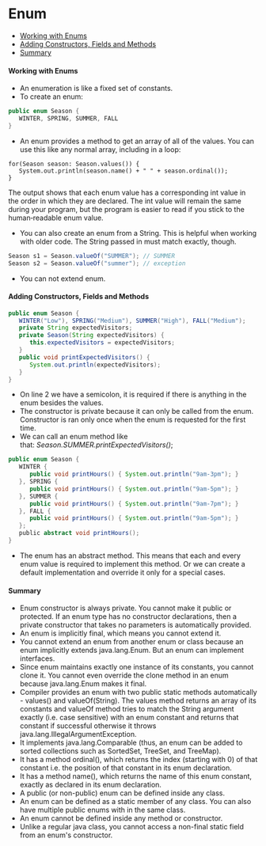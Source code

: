 # Enum
* [Working with Enums](#working-with-enums)
* [Adding Constructors, Fields and Methods](#adding-constructors-fields-and-methods)
* [Summary](#summary)
#### Working with Enums
* An enumeration is like a fixed set of constants.
* To create an enum:
```java
public enum Season {
   WINTER, SPRING, SUMMER, FALL
}
```
* An enum provides a method to get an array of all of the values. You can use this like any normal array, including in a loop:
```
for(Season season: Season.values()) {
   System.out.println(season.name() + " " + season.ordinal());
}
```
The output shows that each enum value has a corresponding int value in the order in which they are declared. The int value will remain the same during your program, but the program is easier to read if you stick to the human‐readable enum value.
* You can also create an enum from a String. This is helpful when working with older code. The String passed in must match exactly, though.
```java
Season s1 = Season.valueOf("SUMMER"); // SUMMER
Season s2 = Season.valueOf("summer"); // exception
```
* You can not extend enum.
#### Adding Constructors, Fields and Methods
```java
public enum Season {
   WINTER("Low"), SPRING("Medium"), SUMMER("High"), FALL("Medium");
   private String expectedVisitors;
   private Season(String expectedVisitors) {
      this.expectedVisitors = expectedVisitors;
   }
   public void printExpectedVisitors() {
      System.out.println(expectedVisitors);
   }
}
```
* On line 2 we have a semicolon, it is required if there is anything in the enum besides the values.
* The constructor is private because it can only be called from the enum. Constructor is ran only once when the enum is requested for the first time.
* We can call an enum method like that: *Season.SUMMER.printExpectedVisitors()*;
```java
public enum Season {
   WINTER {
      public void printHours() { System.out.println("9am-3pm"); }
   }, SPRING {
      public void printHours() { System.out.println("9am-5pm"); }
   }, SUMMER {
      public void printHours() { System.out.println("9am-7pm"); }
   }, FALL {
      public void printHours() { System.out.println("9am-5pm"); }
   };
   public abstract void printHours();
}
```
* The enum has an abstract method. This means that each and every enum value is required to implement this method. Or we can create a default implementation and override it only for a special cases.
#### Summary
* Enum constructor is always private. You cannot make it public or protected. If an enum type has no constructor declarations, then a private constructor that takes no parameters is automatically provided.
* An enum is implicitly final, which means you cannot extend it. 
* You cannot extend an enum from another enum or class because an enum implicitly extends java.lang.Enum. But an enum can implement interfaces.
* Since enum maintains exactly one instance of its constants, you cannot clone it. You cannot even override the clone method in an enum because java.lang.Enum makes it final.
* Compiler provides an enum with two public static methods automatically - values() and valueOf(String). The values method returns an array of its constants and valueOf method tries to match the String argument exactly (i.e. case sensitive) with an enum constant and returns that constant if successful otherwise it throws java.lang.IllegalArgumentException.
* It implements java.lang.Comparable (thus, an enum can be added to sorted collections such as SortedSet, TreeSet, and TreeMap).
* It has a method ordinal(), which returns the index (starting with 0) of that constant i.e. the position of that constant in its enum declaration.
* It has a method name(), which returns the name of this enum constant, exactly as declared in its enum declaration.
* A public (or non-public) enum can be defined inside any class.
* An enum can be defined as a static member of any class. You can also have multiple public enums with in the same class.
* An enum cannot be defined inside any method or constructor.
* Unlike a regular java class, you cannot access a non-final static field from an enum's constructor.